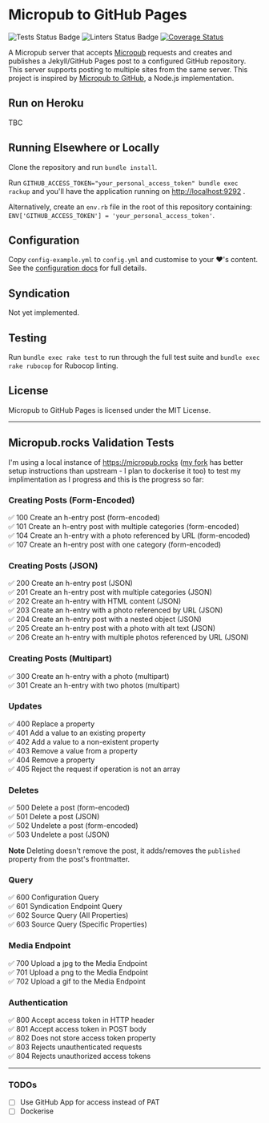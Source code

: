 # Micropub to GitHub Pages

![Tests Status Badge](https://github.com/lildude/micropub-github-pages/workflows/Tests/badge.svg) ![Linters Status Badge](https://github.com/lildude/micropub-github-pages/workflows/Linters/badge.svg) [![Coverage Status](https://coveralls.io/repos/github/lildude/micropub-github-pages/badge.svg)](https://coveralls.io/github/lildude/micropub-github-pages)

A Micropub server that accepts [Micropub](http://micropub.net/) requests and creates and publishes a Jekyll/GitHub Pages post to a configured GitHub repository. This server supports posting to multiple sites from the same server. This project is inspired by [Micropub to GitHub](https://github.com/voxpelli/webpage-micropub-to-github), a Node.js implementation.

## Run on Heroku

TBC

<!--
Clicky this button :point_right: [![Deploy](https://www.herokucdn.com/deploy/button.svg)](https://heroku.com/deploy?template=https://github.com/lildude/micropub-github-pages) :soon:. It doesn't work just yet.
-->

## Running Elsewhere or Locally

Clone the repository and run `bundle install`.

Run `GITHUB_ACCESS_TOKEN="your_personal_access_token" bundle exec rackup` and you'll have the application running on <http://localhost:9292> .

Alternatively, create an `env.rb` file in the root of this repository containing: `ENV['GITHUB_ACCESS_TOKEN'] = 'your_personal_access_token'`.

## Configuration

Copy `config-example.yml` to `config.yml` and customise to your :heart:'s content. See the [configuration docs](docs/configuration.md) for full details.

## Syndication

Not yet implemented.

## Testing

Run `bundle exec rake test` to run through the full test suite and `bundle exec rake rubocop` for Rubocop linting.

## License

Micropub to GitHub Pages is licensed under the MIT License.

---

## Micropub.rocks Validation Tests

I'm using a local instance of <https://micropub.rocks> ([my fork](https://github.com/lildude/micropub.rocks) has better setup instructions than upstream - I plan to dockerise it too) to test my implimentation as I progress and this is the progress so far:

### Creating Posts (Form-Encoded)

✅ 100 Create an h-entry post (form-encoded)  
✅ 101 Create an h-entry post with multiple categories (form-encoded)  
✅ 104 Create an h-entry with a photo referenced by URL (form-encoded)  
✅ 107 Create an h-entry post with one category (form-encoded)  

### Creating Posts (JSON)

✅ 200 Create an h-entry post (JSON)  
✅ 201 Create an h-entry post with multiple categories (JSON)  
✅ 202 Create an h-entry with HTML content (JSON)  
✅ 203 Create an h-entry with a photo referenced by URL (JSON)  
✅ 204 Create an h-entry post with a nested object (JSON)  
✅ 205 Create an h-entry post with a photo with alt text (JSON)  
✅ 206 Create an h-entry with multiple photos referenced by URL (JSON)  

### Creating Posts (Multipart)

✅ 300 Create an h-entry with a photo (multipart)  
✅ 301 Create an h-entry with two photos (multipart)  

### Updates

✅ 400 Replace a property  
✅ 401 Add a value to an existing property  
✅ 402 Add a value to a non-existent property  
✅ 403 Remove a value from a property  
✅ 404 Remove a property  
✅ 405 Reject the request if operation is not an array  

### Deletes

✅ 500 Delete a post (form-encoded)  
✅ 501 Delete a post (JSON)  
✅ 502 Undelete a post (form-encoded)  
✅ 503 Undelete a post (JSON)  

**Note** Deleting doesn't remove the post, it adds/removes the `published` property from the post's frontmatter.

### Query

✅ 600 Configuration Query  
✅ 601 Syndication Endpoint Query  
✅ 602 Source Query (All Properties)  
✅ 603 Source Query (Specific Properties)

### Media Endpoint

✅ 700 Upload a jpg to the Media Endpoint  
✅ 701 Upload a png to the Media Endpoint  
✅ 702 Upload a gif to the Media Endpoint  

### Authentication

✅ 800 Accept access token in HTTP header  
✅ 801 Accept access token in POST body  
✅ 802 Does not store access token property  
✅ 803 Rejects unauthenticated requests  
✅ 804 Rejects unauthorized access tokens

---

### TODOs

- [ ] Use GitHub App for access instead of PAT
- [ ] Dockerise
